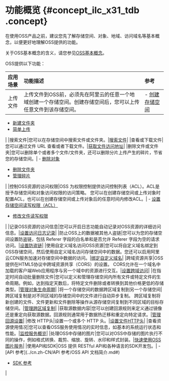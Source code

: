 # 功能概览 {#concept_ilc_x31_tdb .concept}

在使用OSS产品之前，建议您先了解存储空间、对象、地域、访问域名等基本概念，以便更好地理解OSS提供的功能。

关于OSS基本概念的含义，请您参见[OSS基本概念](https://help.aliyun.com/document_detail/31827.html)。

OSS提供以下功能：

|应用场景|功能描述|参考|
|:---|:---|:-|
|上传文件|上传文件到OSS前，必须先在阿里云的任意一个地域创建一个存储空间。创建存储空间后，您可以上传任意文件到该存储空间。| -   [创建存储空间](../cn.zh-CN/开发指南/管理存储空间/创建存储空间.md#)
-   [新建文件夹](../cn.zh-CN//新建文件夹.md#)
-   [简单上传](../cn.zh-CN/开发指南/上传文件/简单上传.md#)

 |
|搜索文件|您可以在存储空间中搜索文件或文件夹。|[搜索文件](../cn.zh-CN//搜索文件.md#)|
|查看或下载文件|您可以通过文件 URL 查看或者下载文件。|[获取文件访问地址](../cn.zh-CN//获取文件访问地址.md#)|
|删除文件或文件夹|您可以删除单个或者多个文件/文件夹，还可以删除分片上传产生的碎片，节省您的存储空间。| -   [删除对象](../cn.zh-CN/开发指南/管理文件/删除对象.md#)
-   [删除文件夹](../cn.zh-CN//删除文件夹.md#)
-   [管理碎片](../cn.zh-CN/控制台用户指南/管理碎片.md#)

 |
|控制OSS资源的访问权限|OSS 为权限控制提供访问控制列表（ACL）。ACL是授予存储空间和对象访问权限的访问策略。 您可以在创建存储空间或上传对象时配置ACL，也可以在创建存储空间或上传对象后的任意时间内修改ACL。| -   [设置存储空间读写权限（ACL）](../cn.zh-CN/开发指南/管理存储空间/设置存储空间读写权限（ACL）.md#)
-   [修改文件读写权限](../cn.zh-CN//修改文件读写权限.md#)

 |
|记录OSS资源的访问信息|您可以开启日志功能自动记录对OSS资源的详细访问信息。|[设置访问日志记录](../cn.zh-CN/开发指南/安全管理/设置访问日志记录.md#)|
|防止OSS上的数据被其他人盗链|您可以为您的存储空间设置防盗链，包括 Referer 字段的白名单和是否允许 Referer 字段为空的请求访问。|[设置防盗链](../cn.zh-CN/开发指南/安全管理/设置防盗链.md#)|
|使用自定义域名访问OSS资源|您可以将自定义域名绑定到OSS存储空间，然后使用自定义域名访问存储空间中的数据。您还可以启用阿里云CDN服务加速对存储空间中数据的访问。|[绑定自定义域名](../cn.zh-CN//绑定自定义域名.md#)|
|跨域资源共享|OSS提供在HTML5协议中跨域资源共享（CORS）的设置。 CORS允许在一个域名中加载的客户端Web应用程序与另一个域中的资源进行交互。|[设置跨域访问](../cn.zh-CN/开发指南/安全管理/设置跨域访问.md#)|
|在指定时间自动批量删除文件|您可以定义和管理存储空间内所有文件或特定文件的生命周期。例如，达到指定天数后，将特定文件删除或者转换到其他价格更低的存储类型。|[管理对象生命周期](../cn.zh-CN/开发指南/管理文件/管理对象生命周期.md#)|
|将一个存储空间的数据跨区域复制到另一个存储空间|跨区域复制是对不同区域的存储空间中的文件进行自动异步复制。 跨区域复制将新创建的文件、文件更新和文件删除等操作从源存储空间复制到不同区域的目标存储空间。|[管理跨区域复制](../cn.zh-CN/开发指南/管理文件/管理跨区域复制.md#)|
|获取源数据内容|您可以创建回源规则来定义通过镜像还是重定向获取源数据。回源规则通常用于数据热迁移和重定向特定请求。|[管理回源设置](../cn.zh-CN/开发指南/管理文件/管理回源设置.md#)|
|修改 HTTP头|设置一个或多个 HTTP 头。|[设置文件HTTP头](../cn.zh-CN//设置文件HTTP头.md#)|
|查看资源使用情况|您可以查看OSS服务使用情况的实时信息，如基本的系统运行状态和性能。|[监控服务概览](../cn.zh-CN/开发指南/监控服务/监控服务概览.md#)|
|处理OSS中存储的图片|您可以对OSS中存储的图片执行不同的操作，例如格式转换、裁剪、缩放、旋转、水印和样式封装。|[快速使用OSS图片服务](../cn.zh-CN/图片处理指南/快速使用OSS图片服务.md#)|
|使用API和SDK|OSS 提供 RESTful API和各种语言的SDK开发包。| -   [API 参考](../cn.zh-CN/API 参考/OSS API 文档简介.md#)
-   [SDK 参考](../cn.zh-CN/.md#)

 |

